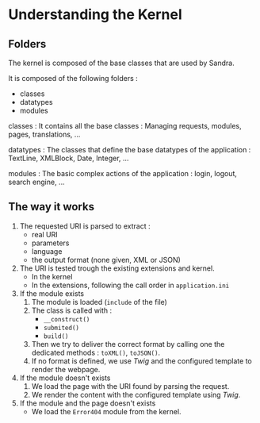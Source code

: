 # Understanding the Kernel

## Folders

The kernel is composed of the base classes that are used by Sandra.

It is composed of the following folders :

* classes
* datatypes
* modules

classes
:   It contains all the base classes : Managing requests, modules,
    pages, translations, ...

datatypes
:   The classes that define the base datatypes of the application :
    TextLine, XMLBlock, Date, Integer, ...

modules
:   The basic complex actions of the application : login, logout,
    search engine, ...

## The way it works

1. The requested URI is parsed to extract :
    * real URI
    * parameters
    * language
    * the output format (none given, XML or JSON)
2. The URI is tested trough the existing extensions and kernel.
    * In the kernel
    * In the extensions, following the call order in
        `application.ini`
3. If the module exists
    1. The module is loaded (`include` of the file)
    2. The class is called with :
        * `__construct()`
        * `submited()`
        * `build()`
    3. Then we try to deliver the correct format by calling one the
        dedicated methods : `toXML()`, `toJSON()`.
    4. If no format is defined, we use *Twig* and the configured
        template to render the webpage.
4. If the module doesn't exists
    1. We load the page with the URI found by parsing the request.
    2. We render the content with the configured template using
        *Twig*.
5. If the module and the page doesn't exists
    * We load the `Error404` module from the kernel.
